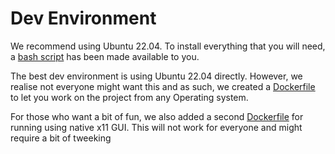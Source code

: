 # Dev Environment

We recommend using Ubuntu 22.04. To install everything that you will need, a [bash script](Installation%2FUbuntu22.04) has been made available to you.

The best dev environment is using Ubuntu 22.04 directly. However, we realise not everyone might want this and as such, we created a [Dockerfile](Installation%2FAny-Docker-VNC) to let you work on the project from any Operating system. 

For those who want a bit of fun, we also added a second [Dockerfile](Installation%2FLinux-Docker-X11) for running using native x11 GUI. This will not work for everyone and might require a bit of tweeking
